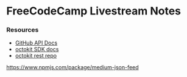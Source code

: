 # FreeCodeCamp Livestream Notes

### Resources

 - [GitHub API Docs](https://developer.github.com/v3/)
 - [octokit SDK docs](https://octokit.github.io/rest.js/#api-Issues)
 - [octokit rest repo](https://github.com/octokit/rest.js)


 https://www.npmjs.com/package/medium-json-feed